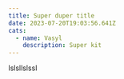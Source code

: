 ```yaml
---
title: Super duper title
date: 2023-07-20T19:03:56.641Z
cats:
  - name: Vasyl
    description: Super kit
---
```

l﻿slsllslssl